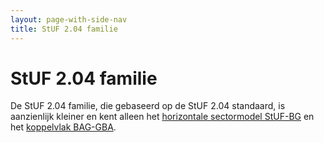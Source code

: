 ```yaml
---
layout: page-with-side-nav
title: StUF 2.04 familie
---
```

# StUF 2.04 familie
De StUF 2.04 familie, die gebaseerd op de StUF 2.04 standaard, is aanzienlijk kleiner en kent alleen het [horizontale sectormodel StUF-BG](https://vng-realisatie.github.io/StUF-BG/) en het [koppelvlak BAG-GBA](https://vng-realisatie.github.io/StUF-BAG-GBA/).
